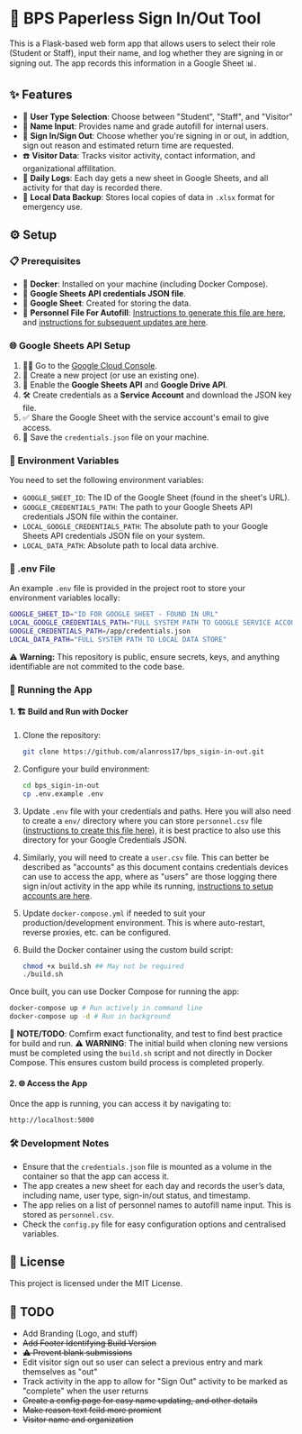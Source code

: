 # 🚪 BPS Paperless Sign In/Out Tool

This is a Flask-based web form app that allows users to select their role (Student or Staff), input their name, and log whether they are signing in or signing out. The app records this information in a Google Sheet 📊.

## ✨ Features

- 👥 **User Type Selection**: Choose between "Student", "Staff", and "Visitor"
- 📝 **Name Input**: Provides name and grade autofill for internal users.
- 🔄 **Sign In/Sign Out**: Choose whether you're signing in or out, in addtion, sign out reason and estimated return time are requested.
- ☎️ **Visitor Data**: Tracks visitor activity, contact information, and organizational affilitation.
- 📅 **Daily Logs**: Each day gets a new sheet in Google Sheets, and all activity for that day is recorded there.
- 💾 **Local Data Backup**: Stores local copies of data in `.xlsx` format for emergency use.

## ⚙️ Setup

### 📋 Prerequisites

- 🐳 **Docker**: Installed on your machine (including Docker Compose).
- 📄 **Google Sheets API credentials JSON file**.
- 📝 **Google Sheet**: Created for storing the data.
- 👥 **Personnel File For Autofill**: [Instructions to generate this file are here](./docs/personnel-setup.md), and [instructions for subsequent updates are here](./docs/personnel-updates.md).

### 🌐 Google Sheets API Setup

1. 🧑‍💻 Go to the [Google Cloud Console](https://console.cloud.google.com/).
2. 🌟 Create a new project (or use an existing one).
3. 🔌 Enable the **Google Sheets API** and **Google Drive API**.
4. 🛠 Create credentials as a **Service Account** and download the JSON key file.
5. ✅ Share the Google Sheet with the service account's email to give access.
6. 💾 Save the `credentials.json` file on your machine.

### 🔑 Environment Variables

You need to set the following environment variables:

- `GOOGLE_SHEET_ID`: The ID of the Google Sheet (found in the sheet's URL).
- `GOOGLE_CREDENTIALS_PATH`: The path to your Google Sheets API credentials JSON file within the container.
- `LOCAL_GOOGLE_CREDENTIALS_PATH`: The absolute path to your Google Sheets API credentials JSON file on your system.
- `LOCAL_DATA_PATH`: Absolute path to local data archive.

### 📁 .env File

An example `.env` file is provided in the project root to store your environment variables locally:

```bash
GOOGLE_SHEET_ID="ID FOR GOOGLE SHEET - FOUND IN URL"
LOCAL_GOOGLE_CREDENTIALS_PATH="FULL SYSTEM PATH TO GOOGLE SERVICE ACCOUNT CREDENTIALS JSON FILE"
GOOGLE_CREDENTIALS_PATH=/app/credentials.json
LOCAL_DATA_PATH="FULL SYSTEM PATH TO LOCAL DATA STORE"
```

⚠️ **Warning:** This repository is public, ensure secrets, keys, and anything identifiable are not commited to the code base. 

### 🚀 Running the App

#### 1. 🏗 Build and Run with Docker

1. Clone the repository:
    ```bash
    git clone https://github.com/alanross17/bps_sigin-in-out.git
    ```

2. Configure your build environment:
    ```bash
    cd bps_sigin-in-out
    cp .env.example .env
    ```
3. Update `.env` file with your credentials and paths. Here you will also need to create a `env/` directory where you can store `personnel.csv` file ([instructions to create this file here](./docs/personnel-setup.md)), it is best practice to also use this directory for your Google Credentials JSON.

4. Similarly, you will need to create a `user.csv` file. This can better be described as "accounts" as this document contains credentials devices can use to access the app, where as "users" are those logging there sign in/out activity in the app while its running, [instructions to setup accounts are here](./docs/accounts-setup.md).

3. Update `docker-compose.yml` if needed to suit your production/development environment. This is where auto-restart, reverse proxies, etc. can be configured.

4. Build the Docker container using the custom build script:
    ```bash
    chmod +x build.sh ## May not be required
    ./build.sh
    ```

Once built, you can use Docker Compose for running the app:

```bash
docker-compose up # Run actively in command line
docker-compose up -d # Run in background
```

📝 **NOTE/TODO**: Comfirm exact functionality, and test to find best practice for build and run.
⚠️ **WARNING**: The initial build when cloning new versions must be completed using the `build.sh` script and not directly in Docker Compose. This ensures custom build process is completed properly.

#### 2. 🌐 Access the App

Once the app is running, you can access it by navigating to:

```
http://localhost:5000
```

### 🛠 Development Notes

- Ensure that the `credentials.json` file is mounted as a volume in the container so that the app can access it.
- The app creates a new sheet for each day and records the user’s data, including name, user type, sign-in/out status, and timestamp.
- The app relies on a list of personnel names to autofill name input. This is stored as `personnel.csv`.
- Check the `config.py` file for easy configuration options and centralised variables.

## 📄 License

This project is licensed under the MIT License.


## 📝 TODO
- Add Branding (Logo, and stuff)
- ~~Add Footer Identifying Build Version~~
- ~~⚠️ Prevent blank submissions~~
- Edit visitor sign out so user can select a previous entry and mark themselves as "out"
- Track activity in the app to allow for "Sign Out" activity to be marked as "complete" when the user returns
- ~~Create a config page for easy name updating, and other details~~
- ~~Make reason text feild more promient~~
- ~~Visitor name and organization~~
